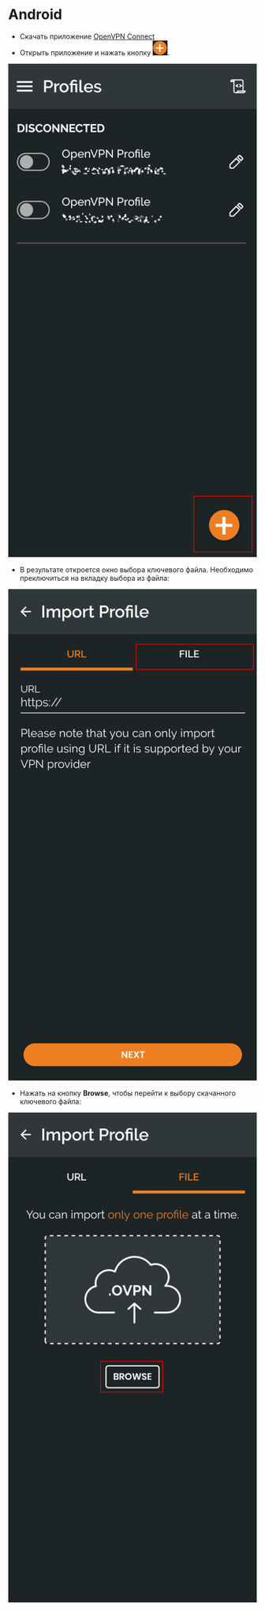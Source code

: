 # Android

- Скачать приложение [OpenVPN Connect](https://play.google.com/store/apps/details?id=net.openvpn.openvpn&hl=en)
- Открыть приложение и нажать кнопку ![Add profile](https://github.com/Iverlein/IvDocs/blob/d865b57aed50f6bbea91f2afdc5bb1fcbf375599/Unsorted/Pictures/Screenshot_20230312-212902549_cr.png).
  
![Main Window](https://github.com/Iverlein/IvDocs/blob/d865b57aed50f6bbea91f2afdc5bb1fcbf375599/Unsorted/Pictures/Screenshot_20230312-212902549.png)

- В результате откроется окно выбора ключевого файла. Необходимо преключиться на вкладку выбора из файла:
  
![Default keyfile select](https://github.com/Iverlein/IvDocs/blob/d865b57aed50f6bbea91f2afdc5bb1fcbf375599/Unsorted/Pictures/Screenshot_20230312-212911062.png)
  
- Нажать на кнопку **Browse**, чтобы перейти к выбору скачанного ключевого файла:

![Browse keyfile](https://github.com/Iverlein/IvDocs/blob/d865b57aed50f6bbea91f2afdc5bb1fcbf375599/Unsorted/Pictures/Screenshot_20230312-212918603.png)